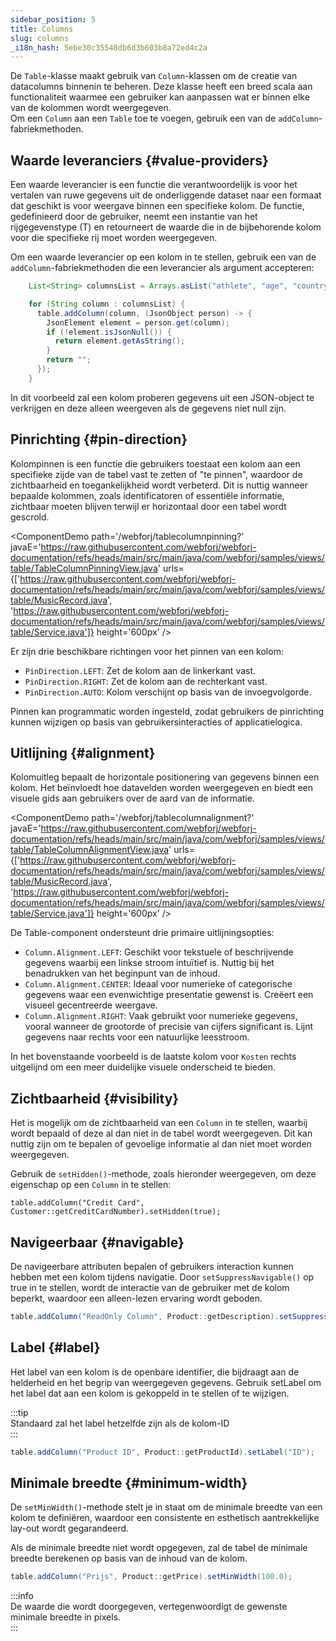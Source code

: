 ```yaml
---
sidebar_position: 5
title: Columns
slug: columns
_i18n_hash: 5ebe30c35548db6d3b603b8a72ed4c2a
---
```

<DocChip chip='since' label='24.00' />
<JavadocLink type="table" location="com/webforj/component/table/Column" top='true'/>

De `Table`-klasse maakt gebruik van `Column`-klassen om de creatie van datacolumns binnenin te beheren. Deze klasse heeft een breed scala aan functionaliteit waarmee een gebruiker kan aanpassen wat er binnen elke van de kolommen wordt weergegeven.  
Om een `Column` aan een `Table` toe te voegen, gebruik een van de `addColumn`-fabriekmethoden.

## Waarde leveranciers {#value-providers}

Een waarde leverancier is een functie die verantwoordelijk is voor het vertalen van ruwe gegevens uit de onderliggende dataset naar een formaat dat geschikt is voor weergave binnen een specifieke kolom. De functie, gedefinieerd door de gebruiker, neemt een instantie van het rijgegevenstype (T) en retourneert de waarde die in de bijbehorende kolom voor die specifieke rij moet worden weergegeven.

Om een waarde leverancier op een kolom in te stellen, gebruik een van de `addColumn`-fabriekmethoden die een leverancier als argument accepteren:

```java
    List<String> columnsList = Arrays.asList("athlete", "age", "country", "year", "sport", "gold", "silver", "bronze", "total");

    for (String column : columnsList) {
      table.addColumn(column, (JsonObject person) -> {
        JsonElement element = person.get(column);
        if (!element.isJsonNull()) {
          return element.getAsString();
        }
        return "";
      });
    }
```

In dit voorbeeld zal een kolom proberen gegevens uit een JSON-object te verkrijgen en deze alleen weergeven als de gegevens niet null zijn.

## Pinrichting {#pin-direction}

Kolompinnen is een functie die gebruikers toestaat een kolom aan een specifieke zijde van de tabel vast te zetten of "te pinnen", waardoor de zichtbaarheid en toegankelijkheid wordt verbeterd. Dit is nuttig wanneer bepaalde kolommen, zoals identificatoren of essentiële informatie, zichtbaar moeten blijven terwijl er horizontaal door een tabel wordt gescrold.

<ComponentDemo 
path='/webforj/tablecolumnpinning?' 
javaE='https://raw.githubusercontent.com/webforj/webforj-documentation/refs/heads/main/src/main/java/com/webforj/samples/views/table/TableColumnPinningView.java'
urls={['https://raw.githubusercontent.com/webforj/webforj-documentation/refs/heads/main/src/main/java/com/webforj/samples/views/table/MusicRecord.java', 
'https://raw.githubusercontent.com/webforj/webforj-documentation/refs/heads/main/src/main/java/com/webforj/samples/views/table/Service.java']}
height='600px'
/>

Er zijn drie beschikbare richtingen voor het pinnen van een kolom:

- `PinDirection.LEFT`: Zet de kolom aan de linkerkant vast.
- `PinDirection.RIGHT`: Zet de kolom aan de rechterkant vast.
- `PinDirection.AUTO`: Kolom verschijnt op basis van de invoegvolgorde.

Pinnen kan programmatic worden ingesteld, zodat gebruikers de pinrichting kunnen wijzigen op basis van gebruikersinteracties of applicatielogica.

## Uitlijning {#alignment}

Kolomuitleg bepaalt de horizontale positionering van gegevens binnen een kolom. Het beïnvloedt hoe datavelden worden weergegeven en biedt een visuele gids aan gebruikers over de aard van de informatie.

<ComponentDemo 
path='/webforj/tablecolumnalignment?' 
javaE='https://raw.githubusercontent.com/webforj/webforj-documentation/refs/heads/main/src/main/java/com/webforj/samples/views/table/TableColumnAlignmentView.java'
urls={['https://raw.githubusercontent.com/webforj/webforj-documentation/refs/heads/main/src/main/java/com/webforj/samples/views/table/MusicRecord.java', 
'https://raw.githubusercontent.com/webforj/webforj-documentation/refs/heads/main/src/main/java/com/webforj/samples/views/table/Service.java']}
height='600px'
/>

De Table-component ondersteunt drie primaire uitlijningsopties:

- `Column.Alignment.LEFT`: Geschikt voor tekstuele of beschrijvende gegevens waarbij een linkse stroom intuïtief is. Nuttig bij het benadrukken van het beginpunt van de inhoud.
- `Column.Alignment.CENTER`: Ideaal voor numerieke of categorische gegevens waar een evenwichtige presentatie gewenst is. Creëert een visueel gecentreerde weergave.
- `Column.Alignment.RIGHT`: Vaak gebruikt voor numerieke gegevens, vooral wanneer de grootorde of precisie van cijfers significant is. Lijnt gegevens naar rechts voor een natuurlijke leesstroom.

In het bovenstaande voorbeeld is de laatste kolom voor `Kosten` rechts uitgelijnd om een meer duidelijke visuele onderscheid te bieden.

## Zichtbaarheid {#visibility}

Het is mogelijk om de zichtbaarheid van een `Column` in te stellen, waarbij wordt bepaald of deze al dan niet in de tabel wordt weergegeven. Dit kan nuttig zijn om te bepalen of gevoelige informatie al dan niet moet worden weergegeven.

Gebruik de `setHidden()`-methode, zoals hieronder weergegeven, om deze eigenschap op een `Column` in te stellen:

`table.addColumn("Credit Card", Customer::getCreditCardNumber).setHidden(true);`

## Navigeerbaar {#navigable}

De navigeerbare attributen bepalen of gebruikers interaction kunnen hebben met een kolom tijdens navigatie. Door `setSuppressNavigable()` op true in te stellen, wordt de interactie van de gebruiker met de kolom beperkt, waardoor een alleen-lezen ervaring wordt geboden.

```java
table.addColumn("ReadOnly Column", Product::getDescription).setSuppressNavigable(true);
```

## Label {#label}

Het label van een kolom is de openbare identifier, die bijdraagt aan de helderheid en het begrip van weergegeven gegevens. Gebruik setLabel om het label dat aan een kolom is gekoppeld in te stellen of te wijzigen.

:::tip  
Standaard zal het label hetzelfde zijn als de kolom-ID  
:::

```java
table.addColumn("Product ID", Product::getProductId).setLabel("ID");
```

## Minimale breedte {#minimum-width}

De `setMinWidth()`-methode stelt je in staat om de minimale breedte van een kolom te definiëren, waardoor een consistente en esthetisch aantrekkelijke lay-out wordt gegarandeerd.

Als de minimale breedte niet wordt opgegeven, zal de tabel de minimale breedte berekenen op basis van de inhoud van de kolom.

```java
table.addColumn("Prijs", Product::getPrice).setMinWidth(100.0);
```

:::info  
De waarde die wordt doorgegeven, vertegenwoordigt de gewenste minimale breedte in pixels.  
:::
